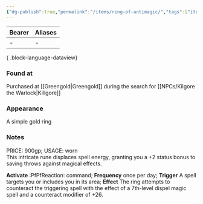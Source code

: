 ```yaml
---
{"dg-publish":true,"permalink":"/items/ring-of-antimagic/","tags":["item"],"dgShowBacklinks":true,"dgShowLocalGraph":true,"noteIcon":"item","created":"2024-01-06T00:16:23.194+01:00","updated":"2024-01-18T16:02:44.225+01:00"}
---
```


| Bearer | Aliases |
| ------ | ------- |
| \-     | \-      |

{ .block-language-dataview}
### Found at
Purchased at [[Greengold\|Greengold]] during the search for [[NPCs/Kilgore the Warlock\|Killgore]]
### Appearance
A simple gold ring
### Notes
PRICE: 900gp; USAGE: worn  
This intricate rune displaces spell energy, granting you a +2 status bonus to saving throws against magical effects.  
  
**Activate** :PfPfReaction: command; **Frequency** once per day; **Trigger** A spell targets you or includes you in its area; **Effect** The ring attempts to counteract the triggering spell with the effect of a 7th-level dispel magic spell and a counteract modifier of +26.